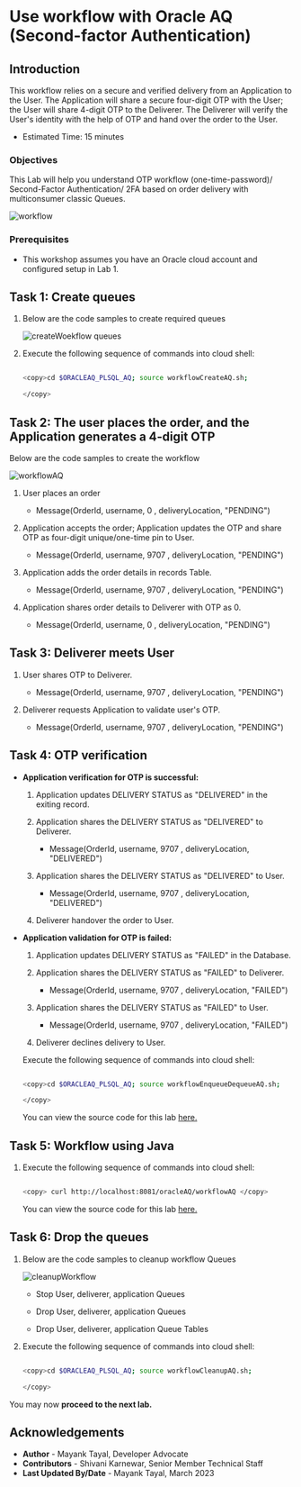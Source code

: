 # Use workflow with Oracle AQ (Second-factor Authentication)

## Introduction

This workflow relies on a secure and verified delivery from an Application to the User. The Application will share a secure four-digit OTP with the User; the User will share 4-digit OTP to the Deliverer. The Deliverer will verify the User's identity with the help of OTP and hand over the order to the User.

- Estimated Time: 15 minutes

### Objectives

This Lab will help you understand OTP workflow (one-time-password)/ Second-Factor Authentication/ 2FA based on order delivery with multiconsumer classic Queues.

![workflow](./images/workflow.png " ")

### Prerequisites

- This workshop assumes you have an Oracle cloud account and configured setup in Lab 1.

## Task 1: Create queues

1. Below are the code samples to create required queues

   ![createWoekflow queues](./images/workflow-create-aq.png " ")

2. Execute the following sequence of commands into cloud shell:

    ```bash

    <copy>cd $ORACLEAQ_PLSQL_AQ; source workflowCreateAQ.sh;

    </copy>

    ```

## Task 2: The user places the order, and the Application generates a 4-digit OTP

Below are the code samples to create the workflow

  ![workflowAQ](./images/workflow-aq.png " ")

  1. User places an order

      - Message(OrderId, username,  0   , deliveryLocation, "PENDING")

  2. Application accepts the order; Application updates the OTP and share OTP as four-digit unique/one-time pin to User.

      - Message(OrderId, username, 9707 , deliveryLocation, "PENDING")

  3. Application adds the order details in records Table.

      - Message(OrderId, username, 9707 , deliveryLocation, "PENDING")

  4. Application shares order details to Deliverer with OTP as 0.

      - Message(OrderId, username,   0  , deliveryLocation, "PENDING")

## Task 3: Deliverer meets User

  1. User shares OTP to Deliverer.

      - Message(OrderId, username, 9707 , deliveryLocation, "PENDING")

  2. Deliverer requests Application to validate user's OTP.

      - Message(OrderId, username, 9707 , deliveryLocation, "PENDING")

## Task 4: OTP verification

- **Application verification for OTP is successful:**

    1. Application updates DELIVERY STATUS as "DELIVERED" in the exiting record.

    2. Application shares the DELIVERY STATUS as "DELIVERED" to Deliverer.

        - Message(OrderId, username, 9707 , deliveryLocation, "DELIVERED")

    3. Application shares the DELIVERY STATUS as "DELIVERED" to User.

        - Message(OrderId, username, 9707 , deliveryLocation, "DELIVERED")

    4. Deliverer handover the order to User.

- **Application validation for OTP is failed:**

    1. Application updates DELIVERY STATUS as "FAILED" in the Database.

    2. Application shares the DELIVERY STATUS as "FAILED" to Deliverer.

        - Message(OrderId, username, 9707 , deliveryLocation, "FAILED")

    3. Application shares the DELIVERY STATUS as "FAILED" to User.

        - Message(OrderId, username, 9707 , deliveryLocation, "FAILED")

    4. Deliverer declines delivery to User.

    Execute the following sequence of commands into cloud shell:

    ```bash

    <copy>cd $ORACLEAQ_PLSQL_AQ; source workflowEnqueueDequeueAQ.sh;

    </copy>

    ```

    You can view the source code for this lab [here.](https://github.com/oracle/microservices-datadriven/tree/main/workshops/oracleAQ)

## Task 5: Workflow using Java

1. Execute the following sequence of commands into cloud shell:

    ```bash

    <copy> curl http://localhost:8081/oracleAQ/workflowAQ </copy>

    ```

    You can view the source code for this lab [here.](https://github.com/oracle/microservices-datadriven/tree/main/workshops/oracleAQ/qJava/src/main/java/com/examples/workflowAQ/WorkflowAQ.java)

## Task 6: Drop the queues

1. Below are the code samples to cleanup workflow Queues

     ![cleanupWorkflow](./images/workflow-cleanup-aq.png " ")

     - Stop User, deliverer, application Queues

     - Drop User, deliverer, application Queues

     - Drop User, deliverer, application Queue Tables  

2. Execute the following sequence of commands into cloud shell:

     ```bash

     <copy>cd $ORACLEAQ_PLSQL_AQ; source workflowCleanupAQ.sh;

     </copy>

     ```

 You may now **proceed to the next lab.**

## Acknowledgements

- **Author** - Mayank Tayal, Developer Advocate
- **Contributors** - Shivani Karnewar, Senior Member Technical Staff
- **Last Updated By/Date** - Mayank Tayal, March 2023
